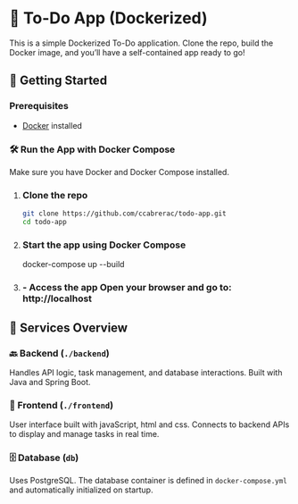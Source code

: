 # 📝 To-Do App (Dockerized)

This is a simple Dockerized To-Do application. Clone the repo, build the Docker image, and you’ll have a self-contained app ready to go!

## 🚀 Getting Started

### Prerequisites

- [Docker](https://www.docker.com/get-started) installed

### 🛠️ Run the App with Docker Compose

Make sure you have Docker and Docker Compose installed.

1. ### **Clone the repo**

   ```bash
   git clone https://github.com/ccabrerac/todo-app.git
   cd todo-app

   ```

2. ### Start the app using Docker Compose

   docker-compose up --build

3. ### - Access the app Open your browser and go to: http://localhost

## 🧩 Services Overview

### 🔙 Backend (`./backend`)

Handles API logic, task management, and database interactions. Built with Java and Spring Boot.

### 🎨 Frontend (`./frontend`)

User interface built with javaScript, html and css. Connects to backend APIs to display and manage tasks in real time.

### 🗄️ Database (`db`)

Uses PostgreSQL. The database container is defined in `docker-compose.yml` and automatically initialized on startup.
